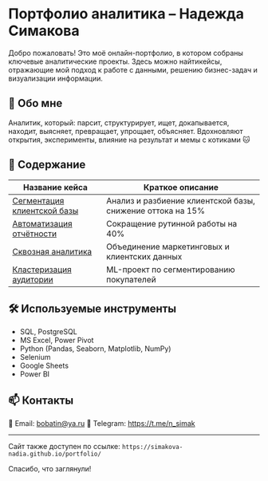 # Портфолио аналитика – Надежда Симакова

Добро пожаловать! Это моё онлайн-портфолио, в котором собраны ключевые аналитические проекты. Здесь можно найтикейсы, отражающие мой подход к работе с данными, решению бизнес-задач и визуализации информации.

## 🧠 Обо мне
Аналитик, который: парсит, структурирует, ищет, докапывается, находит, выясняет, превращает, упрощает, объясняет.
Вдохновляют открытия, эксперименты, влияние на результат и мемы с котиками 🐱

## 🔗 Содержание
| Название кейса | Краткое описание |
|----------------|------------------|
| [Сегментация клиентской базы](cases/segmentation.html) | Анализ и разбиение клиентской базы, снижение оттока на 15% |
| [Автоматизация отчётности](cases/automation.html) | Сокращение рутинной работы на 40% |
| [Сквозная аналитика](cases/crossanalytics.html) | Объединение маркетинговых и клиентских данных |
| [Кластеризация аудитории](cases/clustering.html) | ML-проект по сегментированию покупателей |

## 🛠 Используемые инструменты
- SQL, PostgreSQL
- MS Excel, Power Pivot
- Python (Pandas, Seaborn, Matplotlib, NumPy)
- Selenium
- Google Sheets
- Power BI

## 📫 Контакты
📧 Email: bobatin@ya.ru
💬 Telegram: https://t.me/n_simak

---

Сайт также доступен по ссылке: `https://simakova-nadia.github.io/portfolio/`

Спасибо, что заглянули!
